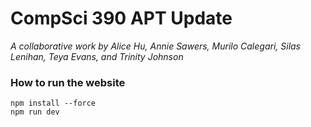 # CompSci 390 APT Update
_A collaborative work by Alice Hu, Annie Sawers, Murilo Calegari, Silas Lenihan, Teya Evans, and Trinity Johnson_

### How to run the website
```
npm install --force
npm run dev
```
